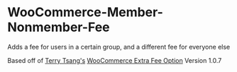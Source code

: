 # WooCommerce-Member-Nonmember-Fee
Adds a fee for users in a certain group, and a different fee for everyone else

Based off of <a href="http://shop.terrytsang.com">Terry Tsang's</a> <a href="http://terrytsang.com/shop/shop/woocommerce-extra-fee-option/">WooCommerce Extra Fee Option</a> Version 1.0.7
